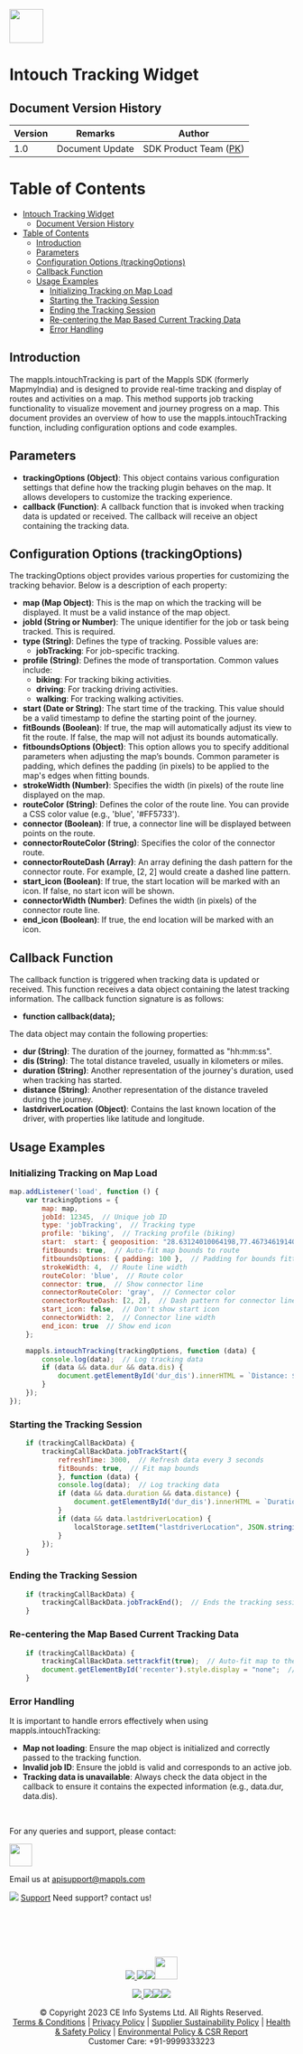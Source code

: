 [<img src="https://about.mappls.com/images/mappls-b-logo.svg" height="60"/> </p>](https://www.mapmyindia.com/api)


# Intouch Tracking Widget 

## Document Version History

| Version | Remarks | Author |
| ---- | ---- | ---- |
| 1.0 | Document Update |SDK Product Team ([PK](https://github.com/prabhjot729/))|

# Table of Contents

- [Intouch Tracking Widget](#intouch-tracking-widget)
  - [Document Version History](#document-version-history)
- [Table of Contents](#table-of-contents)
  - [Introduction](#introduction)
  - [Parameters](#parameters)
  - [Configuration Options (trackingOptions)](#configuration-options-trackingoptions)
  - [Callback Function](#callback-function)
  - [Usage Examples](#usage-examples)
    - [Initializing Tracking on Map Load](#initializing-tracking-on-map-load)
    - [Starting the Tracking Session](#starting-the-tracking-session)
    - [Ending the Tracking Session](#ending-the-tracking-session)
    - [Re-centering the Map Based Current Tracking Data](#re-centering-the-map-based-current-tracking-data)
    - [Error Handling](#error-handling)

## Introduction 
The mappls.intouchTracking is part of the Mappls SDK (formerly MapmyIndia) and is designed to provide real-time tracking and display of routes and activities on a map. This method supports job tracking functionality to visualize movement and journey progress on a map.
This document provides an overview of how to use the mappls.intouchTracking function, including configuration options and code examples.


## Parameters

- **trackingOptions (Object)**: This object contains various configuration settings that define how the tracking plugin behaves on the map. It allows developers to customize the tracking experience.
- **callback (Function)**: A callback function that is invoked when tracking data is updated or received. The callback will receive an object containing the tracking data.


## Configuration Options (trackingOptions)
The trackingOptions object provides various properties for customizing the tracking behavior. Below is a description of each property:
- **map (Map Object)**: This is the map on which the tracking will be displayed. It must be a valid instance of the map object.
- **jobId (String or Number)**: The unique identifier for the job or task being tracked. This is required.
- **type (String)**: Defines the type of tracking. Possible values are:
  - **jobTracking**: For job-specific tracking.
- **profile (String)**: Defines the mode of transportation. Common values include:
    - **biking**: For tracking biking activities.
    - **driving**: For tracking driving activities.
    - **walking**: For tracking walking activities.
- **start (Date or String)**: The start time of the tracking. This value should be a valid timestamp to define the starting point of the journey.
- **fitBounds (Boolean)**: If true, the map will automatically adjust its view to fit the route. If false, the map will not adjust its bounds automatically.
- **fitboundsOptions (Object)**: This option allows you to specify additional parameters when adjusting the map’s bounds. Common parameter is padding, which defines the padding (in pixels) to be applied to the map's edges when fitting bounds.
- **strokeWidth (Number)**: Specifies the width (in pixels) of the route line displayed on the map.
- **routeColor (String)**: Defines the color of the route line. You can provide a CSS color value (e.g., 'blue', '#FF5733').
- **connector (Boolean)**: If true, a connector line will be displayed between points on the route.
- **connectorRouteColor (String)**: Specifies the color of the connector route.
- **connectorRouteDash (Array)**: An array defining the dash pattern for the connector route. For example, [2, 2] would create a dashed line pattern.
- **start_icon (Boolean)**: If true, the start location will be marked with an icon. If false, no start icon will be shown.
- **connectorWidth (Number)**: Defines the width (in pixels) of the connector route line.
- **end_icon (Boolean)**: If true, the end location will be marked with an icon.

## Callback Function
The callback function is triggered when tracking data is updated or received. This function receives a data object containing the latest tracking information.
The callback function signature is as follows:
- **function callback(data);**

The data object may contain the following properties:
- **dur (String)**: The duration of the journey, formatted as "hh:mm:ss".
- **dis (String)**: The total distance traveled, usually in kilometers or miles.
- **duration (String)**: Another representation of the journey's duration, used when tracking has started.
- **distance (String)**: Another representation of the distance traveled during the journey.
- **lastdriverLocation (Object)**: Contains the last known location of the driver, with properties like latitude and longitude.


## Usage Examples

### Initializing Tracking on Map Load

```js
map.addListener('load', function () {
    var trackingOptions = {
        map: map,
        jobId: 12345,  // Unique job ID
        type: 'jobTracking',  // Tracking type
        profile: 'biking',  // Tracking profile (biking)
        start:  start: { geoposition: "28.63124010064198,77.46734619140625" },
        fitBounds: true,  // Auto-fit map bounds to route
        fitboundsOptions: { padding: 100 },  // Padding for bounds fitting
        strokeWidth: 4,  // Route line width
        routeColor: 'blue',  // Route color
        connector: true,  // Show connector line
        connectorRouteColor: 'gray',  // Connector color
        connectorRouteDash: [2, 2],  // Dash pattern for connector line
        start_icon: false,  // Don't show start icon
        connectorWidth: 2,  // Connector line width
        end_icon: true  // Show end icon
    };

    mappls.intouchTracking(trackingOptions, function (data) {
        console.log(data);  // Log tracking data
        if (data && data.dur && data.dis) {
            document.getElementById('dur_dis').innerHTML = `Distance: ${data.dis} | Duration: ${data.dur}`;
        }
    });
});
```

###  Starting the Tracking Session

```js
    if (trackingCallBackData) {
        trackingCallBackData.jobTrackStart({
            refreshTime: 3000,  // Refresh data every 3 seconds
            fitBounds: true,  // Fit map bounds
            }, function (data) {
            console.log(data);  // Log tracking data
            if (data && data.duration && data.distance) {
                document.getElementById('dur_dis').innerHTML = `Duration: ${data.duration} | Distance: ${data.distance}`;
            }
            if (data && data.lastdriverLocation) {
                localStorage.setItem("lastdriverLocation", JSON.stringify(data.lastdriverLocation));
            }
        });
    }
```
###  Ending the Tracking Session
   
```js   
    if (trackingCallBackData) {
        trackingCallBackData.jobTrackEnd();  // Ends the tracking session
    }
```

###  Re-centering the Map Based Current Tracking Data

```js    
    if (trackingCallBackData) {
        trackingCallBackData.settrackfit(true);  // Auto-fit map to the route
        document.getElementById('recenter').style.display = "none";  // Hide recenter button
    }
```
### Error Handling
It is important to handle errors effectively when using mappls.intouchTracking:
- **Map not loading**: Ensure the map object is initialized and correctly passed to the tracking function.
- **Invalid job ID**: Ensure the jobId is valid and corresponds to an active job.
- **Tracking data is unavailable**: Always check the data object in the callback to ensure it contains the expected information (e.g., data.dur, data.dis).



<br>

For any queries and support, please contact: 

[<img src="https://about.mappls.com/images/mappls-logo.svg" height="40"/> </p>](https://about.mappls.com/api/)
Email us at [apisupport@mappls.com](mailto:apisupport@mappls.com)


![](https://www.mapmyindia.com/api/img/icons/support.png)
[Support](https://about.mappls.com/contact/)
Need support? contact us!

<br></br>
<br></br>

[<p align="center"> <img src="https://www.mapmyindia.com/api/img/icons/stack-overflow.png"/> ](https://stackoverflow.com/questions/tagged/mappls-api)[![](https://www.mapmyindia.com/api/img/icons/blog.png)](https://about.mappls.com/blog/)[![](https://www.mapmyindia.com/api/img/icons/gethub.png)](https://github.com/Mappls-api)[<img src="https://mmi-api-team.s3.ap-south-1.amazonaws.com/API-Team/npm-logo.one-third%5B1%5D.png" height="40"/> </p>](https://www.npmjs.com/org/mapmyindia) 



[<p align="center"> <img src="https://www.mapmyindia.com/june-newsletter/icon4.png"/> ](https://www.facebook.com/Mapplsofficial)[![](https://www.mapmyindia.com/june-newsletter/icon2.png)](https://twitter.com/mappls)[![](https://www.mapmyindia.com/newsletter/2017/aug/llinkedin.png)](https://www.linkedin.com/company/mappls/)[![](https://www.mapmyindia.com/june-newsletter/icon3.png)](https://www.youtube.com/channel/UCAWvWsh-dZLLeUU7_J9HiOA)




<div align="center">&copy  Copyright 2023 CE Info Systems Ltd. All Rights Reserved.</div>

<div align="center"> <a href="https://about.mappls.com/api/terms-&-conditions">Terms & Conditions</a> | <a href="https://about.mappls.com/about/privacy-policy">Privacy Policy</a> | <a href="https://about.mappls.com/pdf/mapmyIndia-sustainability-policy-healt-labour-rules-supplir-sustainability.pdf">Supplier Sustainability Policy</a> | <a href="https://about.mappls.com/pdf/Health-Safety-Management.pdf">Health & Safety Policy</a> | <a href="https://about.mappls.com/pdf/Environment-Sustainability-Policy-CSR-Report.pdf">Environmental Policy & CSR Report</a>

<div align="center">Customer Care: +91-9999333223</div>



















